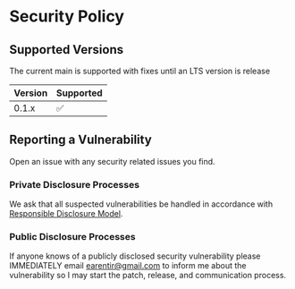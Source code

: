 # Security Policy

## Supported Versions

The current main is supported with fixes until an LTS version is release

| Version | Supported          |
| ------- | ------------------ |
| 0.1.x   | :white_check_mark: |

## Reporting a Vulnerability

Open an issue with any security related issues you find.

### Private Disclosure Processes
We ask that all suspected vulnerabilities be handled in accordance with [Responsible Disclosure Model](https://en.wikipedia.org/wiki/Coordinated_vulnerability_disclosure).

### Public Disclosure Processes
If anyone knows of a publicly disclosed security vulnerability please IMMEDIATELY email earentir@gmail.com to inform me about the vulnerability so I may start the patch, release, and communication process.

